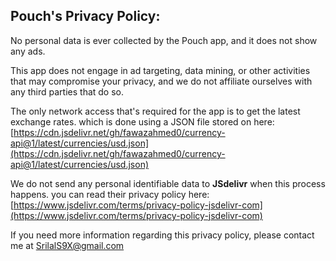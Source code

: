 ## Pouch's Privacy Policy:

No personal data is ever collected by the Pouch app, and it does not show any ads.

This app does not engage in ad targeting, data mining, or other activities that may compromise your privacy, and we do not affiliate ourselves with any third parties that do so.

The only network access that's required for the app is to get the latest exchange rates. which is done using a JSON file stored on here: [https://cdn.jsdelivr.net/gh/fawazahmed0/currency-api@1/latest/currencies/usd.json](https://cdn.jsdelivr.net/gh/fawazahmed0/currency-api@1/latest/currencies/usd.json)

We do not send any personal identifiable data to **JSdelivr** when this process happens. you can read their privacy policy here: [https://www.jsdelivr.com/terms/privacy-policy-jsdelivr-com](https://www.jsdelivr.com/terms/privacy-policy-jsdelivr-com)

If you need more information regarding this privacy policy, please contact me at SrilalS9X@gmail.com
